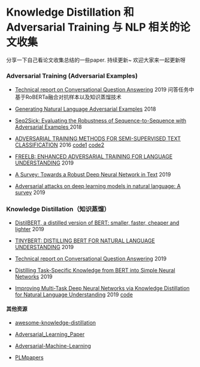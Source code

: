 # Knowledge Distillation 和 Adversarial Training 与 NLP 相关的论文收集
分享一下自己看论文收集总结的一些paper. 持续更新~   欢迎大家来一起更新呀

### Adversarial Training (Adversarial Examples)
- [Technical report on Conversational Question Answering](https://arxiv.org/pdf/1909.10772) 2019 问答任务中基于RoBERTa融合对抗样本以及知识蒸馏技术

- [Generating Natural Language Adversarial Examples](https://arxiv.org/pdf/1804.07998.pdf)  2018 

- [Seq2Sick: Evaluating the Robustness of Sequence-to-Sequence with Adversarial Examples  ](https://arxiv.org/pdf/1803.01128.pdf)  2018

- [ADVERSARIAL TRAINING METHODS FOR SEMI-SUPERVISED TEXT CLASSIFICATION](https://arxiv.org/pdf/1605.07725.pdf) 2016 [code1](https://github.com/tensorflow/models/tree/master/research/adversarial_text)  [code2](https://github.com/TobiasLee/Text-Classification/blob/master/models/adversarial_abblstm.py)

- [FREELB: ENHANCED ADVERSARIAL TRAINING FOR LANGUAGE UNDERSTANDING](https://arxiv.org/pdf/1909.11764.pdf) 2019

- [A Survey: Towards a Robust Deep Neural Network in Text](https://arxiv.org/pdf/1902.07285/) 2019

-  [Adversarial attacks on deep learning models in natural language: A survey](http://web.science.mq.edu.au/~qsheng/papers/TIST-revisedversion-2019.pdf) 2019

  


### Knowledge Distillation（知识蒸馏）
- [DistilBERT, a distilled version of BERT: smaller, faster, cheaper and lighter](https://arxiv.org/pdf/1910.01108.pdf) 2019

- [TINYBERT: DISTILLING BERT FOR NATURAL LANGUAGE UNDERSTANDING](https://arxiv.org/pdf/1909.10351.pdf) 2019

- [Technical report on Conversational Question Answering](https://arxiv.org/pdf/1909.10772) 2019 

- [Distilling Task-Specific Knowledge from BERT into Simple Neural Networks](https://arxiv.org/pdf/1903.12136.pdf) 2019

- [Improving Multi-Task Deep Neural Networks via Knowledge Distillation for Natural Language Understanding](https://arxiv.org/pdf/1904.09482v1.pdf) 2019   [code](https://github.com/namisan/mt-dnn)

  



#### 其他资源

- [awesome-knowledge-distillation](https://github.com/dkozlov/awesome-knowledge-distillation )
- [Adversarial_Learning_Paper](https://github.com/Guo-Yunzhe/Adversarial_Learning_Paper)
- [Adversarial-Machine-Learning](https://github.com/tanjuntao/Adversarial-Machine-Learning)

- [PLMpapers](https://github.com/thunlp/PLMpapers)

